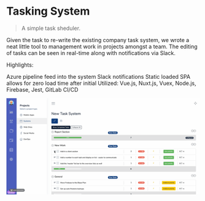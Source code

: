 # Tasking System

> A simple task sheduler.

Given the task to re-write the existing company task system, we wrote a neat little tool to management work in projects amongst a team. The editing of tasks can be seen in real-time along with notifications via Slack.

Highlights:

Azure pipeline feed into the system
Slack notifications
Static loaded SPA allows for zero load time after initial
Utilized: Vue.js, Nuxt.js, Vuex, Node.js, Firebase, Jest, GitLab CI/CD

<img src="assets/images/schedular.gif"  />
